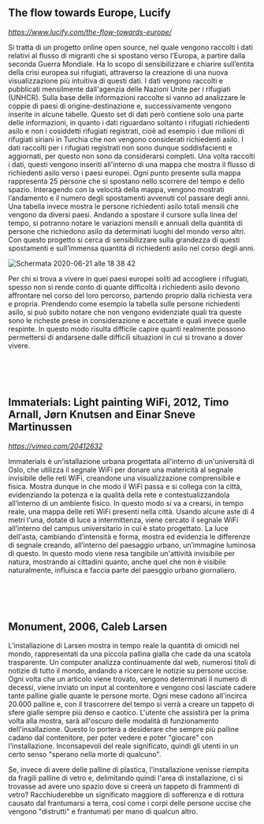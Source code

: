 ## The flow towards Europe, Lucify

_https://www.lucify.com/the-flow-towards-europe/_


Si tratta di un progetto online open source, nel quale vengono raccolti i dati relativi al flusso di migranti che si spostano verso l'Europa, a partire dalla seconda Guerra Mondiale. Ha lo scopo di sensibilizzare e chiarire sull’entita della crisi europea sui rifugiati, attraverso la creazione di una nuova visualizzazione più intuitiva di questi dati.
I dati vengono raccolti e pubblicati mensilmente dall'agenzia delle Nazioni Unite per i rifugiati (UNHCR). Sulla base delle informazioni raccolte si vanno ad analizzare le coppie di paesi di origine-destinazione e, successivamente vengono inserite in alcune tabelle. Questo set di dati però contiene solo una parte delle informazioni, in quanto i dati riguardano soltanto i rifugiati richiedenti asilo e non i cosiddetti rifugiati registrati, cioè ad esempio i due milioni di rifugiati siriani in Turchia che non vengono considerati richiedenti asilo. I dati raccolti per i rifugiati registrati non sono dunque soddisfacienti e aggiornati, per questo non sono da considerarsi completi.
Una volta raccolti i dati, questi vengono inseriti all'interno di una mappa che mostra il flusso di richiedenti asilo verso i paesi europei. Ogni punto presente sulla mappa rappresenta 25 persone che si spostano nello scorrere del tempo e dello spazio. Interagendo con la velocità della mappa, vengono mostrati l’andamento e il numero degli spostamenti avvenuti col passare degli anni.
Una tabella invece mostra le persone richiedenti asilo totali mensili che vengono da diversi paesi. Andando a spostare il cursore sulla linea del tempo, si potranno notare le variazioni mensili e annuali della quantità di persone che richiedono asilo da determinati luoghi del mondo verso altri.
Con questo progetto si cerca di sensibilizzare sulla grandezza di questi spostamenti e sull’immensa quantità di richiedenti asilo nel corso degli anni. 

![Schermata 2020-06-21 alle 18 38 42](https://user-images.githubusercontent.com/61871414/85230137-76816000-b3ee-11ea-99cd-f9b7533124e9.png)

Per chi si trova a vivere in quei paesi europei soliti ad accogliere i rifugiati, spesso non si rende conto di quante difficoltà i richiedenti asilo devono affrontare nel corso del loro percorso, partendo proprio dalla richiesta vera e propria.
Prendendo come esempio la tabella sulle persone richiedenti asilo, si può subito notare che non vengono evidenziate quali tra queste sono le richeste prese in considerazione e accettate e quali invece quelle respinte. In questo modo risulta difficile capire quanti realmente possono permettersi di andarsene dalle difficili situazioni in cui si trovano a dover vivere.



</br>
</br>
</br>

## Immaterials: Light painting WiFi, 2012, Timo Arnall, Jørn Knutsen and Einar Sneve Martinussen

_https://vimeo.com/20412632_


Immaterials è un'istallazione urbana progettata all'interno di un'università di Oslo, che utilizza il segnale WiFi per donare una matericità al segnale invisibile delle reti WiFi, creandone una visualizzazione comprensibile e fisica. Mostra dunque in che modo il WiFi passa e si collega con la città, evidenziando la potenza e la qualità della rete e contestualizzandola all’interno di un ambiente fisico. In questo modo si va a crearsi, in tempo reale, una mappa delle reti WiFi presenti nella città.
Usando alcune aste di 4 metri l'una, dotate di luce a intermittenza, viene cercato il segnale WiFi all’interno del campus universitario in cui è stato progettato. La luce dell'asta, cambiando d’intensità e forma, mostra ed evidenzia le differenze di segnale creando, all’interno del paesaggio urbano, un’immagine luminosa di questo. 
In questo modo viene resa tangibile un'attività invisibile per natura, mostrando ai cittadini quanto, anche quel che non è visibile naturalmente, influisca e faccia parte del paesggio urbano giornaliero.

</br>
</br>
</br>

## Monument, 2006, Caleb Larsen


L’installazione di Larsen mostra in tempo reale la quantità di omicidi nel mondo, rappresentati da una piccola pallina gialla che cade da una scatola trasparente.
Un computer analizza continuamente dal web, numerosi titoli di notizie di tutto il mondo, andando a ricercare le notizie su persone uccise. Ogni volta che un articolo viene trovato, vengono determinati il numero di decessi, viene inviato un input al contenitore e vengono così lasciate cadere tante palline gialle quante le persone morte. Ogni mese cadono all'incirca 20.000 palline e, con il trascorrere del tempo si verrà a creare un tappeto di sfere gialle sempre più denso e caotico. 
L'utente che assistirà per la prima volta alla mostra, sarà all'oscuro delle modalità di funzionamento dell'insallazione. Questo lo porterà a desiderare che sempre più palline cadano dal contenitore, per poter vedere e poter "giocare" con l'installazione. Inconsapevoli del reale significato, quindi gli utenti in un certo senso "sperano nella morte di qualcuno".

Se, invece di avere delle palline di plastica, l'installazione venisse riempita da fragili palline di vetro e, delimitando quindi l'area di installazione, ci si trovasse ad avere uno spazio dove si creerà un tappeto di frammenti di vetro? Racchiuderebbe un significato maggiore di sofferenza e di rottura causato dal frantumarsi a terra, così come i corpi delle persone uccise che vengono "distrutti" e frantumati per mano di qualcun altro.

